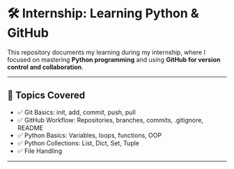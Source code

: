 # 🛠️ Internship: Learning Python & GitHub

This repository documents my learning during my internship, where I focused on mastering **Python programming** and using **GitHub for version control and collaboration**.

---

## 📘 Topics Covered


- ✅ Git Basics: init, add, commit, push, pull
- ✅ GitHub Workflow: Repositories, branches, commits, .gitignore, README
- ✅ Python Basics: Variables, loops, functions, OOP
- ✅ Python Collections: List, Dict, Set, Tuple
- ✅ File Handling 



---


